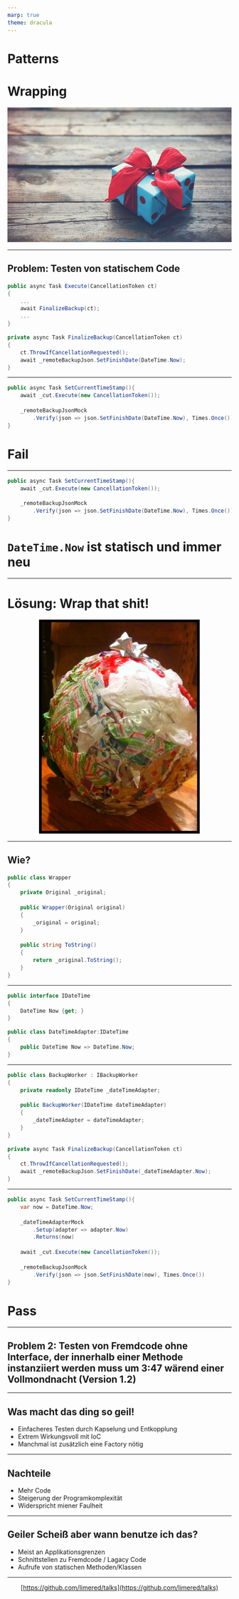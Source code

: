 ```yaml
---
marp: true
theme: dracula
---
```


# Patterns
# Wrapping

<center>

![width:500px drop-shadow](pic-fachbeitrag_geschenke-1000x600.jpg)

</center>

---
<!-- paginate: true -->

## Problem: Testen von statischem Code

```cs
public async Task Execute(CancellationToken ct)
{
    ...
    await FinalizeBackup(ct);
    ...
}
```

```cs
private async Task FinalizeBackup(CancellationToken ct)
{
    ct.ThrowIfCancellationRequested();
    await _remoteBackupJson.SetFinishDate(DateTime.Now);
}
```

---

```cs
public async Task SetCurrentTimeStamp(){
    await _cut.Execute(new CancellationToken());

    _remoteBackupJsonMock
        .Verify(json => json.SetFinishDate(DateTime.Now), Times.Once())
}
```

# <red>Fail</red>
---

```cs
public async Task SetCurrentTimeStamp(){
    await _cut.Execute(new CancellationToken());

    _remoteBackupJsonMock
        .Verify(json => json.SetFinishDate(DateTime.Now), Times.Once())
}
```

# <red>```DateTime.Now```</red> ist statisch und immer neu

---

# Lösung: Wrap that shit!

<center>

![width:400px drop-shadow](duckttapeball.jpg)

</center>

---

## Wie?

```cs
public class Wrapper
{
    private Original _original;

    public Wrapper(Original original)
    {
        _original = original;
    }

    public string ToString()
    {
        return _original.ToString();
    }
}
```

---

```cs
public interface IDateTime
{
    DateTime Now {get; }
}
```

```cs
public class DateTimeAdapter:IDateTime
{
    public DateTime Now => DateTime.Now;
}
```

---

```cs
public class BackupWorker : IBackupWorker
{
    private readonly IDateTime _dateTimeAdapter;

    public BackupWorker(IDateTime dateTimeAdapter)
    {
        _dateTimeAdapter = dateTimeAdapter;
    }
}
```

```cs
private async Task FinalizeBackup(CancellationToken ct)
{
    ct.ThrowIfCancellationRequested();
    await _remoteBackupJson.SetFinishDate(_dateTimeAdapter.Now);
}
```

---

```cs
public async Task SetCurrentTimeStamp(){
    var now = DateTime.Now;

    _dateTimeAdapterMock
        .Setup(adapter => adapter.Now)
        .Returns(now)

    await _cut.Execute(new CancellationToken());

    _remoteBackupJsonMock
        .Verify(json => json.SetFinishDate(now), Times.Once())
}
```
# <green>Pass</green>

---

## Problem 2: Testen von Fremdcode ohne Interface, der innerhalb einer Methode instanziiert werden muss um 3:47 wärend einer Vollmondnacht (Version 1.2)



---

## Was macht das ding so geil!

* <green>Einfacheres Testen</green> durch Kapselung und Entkopplung
* Extrem Wirkungsvoll mit IoC
* Manchmal ist zusätzlich eine Factory nötig
  
---

## Nachteile
* Mehr Code
* Steigerung der Programkomplexität
* Widerspricht miener Faulheit

---

## Geiler Scheiß aber wann benutze ich das?
* Meist an <orange>Applikationsgrenzen</orange>
* <orange>Schnittstellen</orange> zu Fremdcode / Lagacy Code
* Aufrufe von <orange>statischen</orange> Methoden/Klassen

---

<center>

[https://github.com/limered/talks](https://github.com/limered/talks)

</center>
